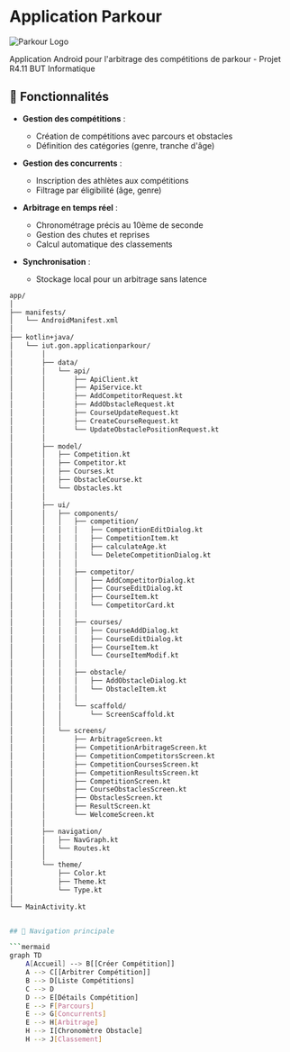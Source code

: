# Application Parkour 

![Parkour Logo](https://media.istockphoto.com/id/528565136/fr/vectoriel/parkour-saut-silhouette.jpg?s=612x612&w=0&k=20&c=tcklP_GYbr1PukVrEs_Q4QJMCVmpzSKXerojUMZraNY=) 

Application Android pour l'arbitrage des compétitions de parkour - Projet R4.11 BUT Informatique

## 🎯 Fonctionnalités

- **Gestion des compétitions** :
  - Création de compétitions avec parcours et obstacles
  - Définition des catégories (genre, tranche d'âge)
  
- **Gestion des concurrents** :
  - Inscription des athlètes aux compétitions
  - Filtrage par éligibilité (âge, genre)

- **Arbitrage en temps réel** :
  - Chronométrage précis au 10ème de seconde
  - Gestion des chutes et reprises
  - Calcul automatique des classements

- **Synchronisation** :
  - Stockage local pour un arbitrage sans latence
 
```bash
app/
│
├── manifests/
│   └── AndroidManifest.xml
│
├── kotlin+java/
│   └── iut.gon.applicationparkour/
│       │
│       ├── data/
│       │   └── api/
│       │       ├── ApiClient.kt
│       │       ├── ApiService.kt
│       │       ├── AddCompetitorRequest.kt
│       │       ├── AddObstacleRequest.kt
│       │       ├── CourseUpdateRequest.kt
│       │       ├── CreateCourseRequest.kt
│       │       └── UpdateObstaclePositionRequest.kt
│       │
│       ├── model/
│       │   ├── Competition.kt
│       │   ├── Competitor.kt
│       │   ├── Courses.kt
│       │   ├── ObstacleCourse.kt
│       │   └── Obstacles.kt
│       │
│       ├── ui/
│       │   ├── components/
│       │   │   ├── competition/
│       │   │   │   ├── CompetitionEditDialog.kt
│       │   │   │   ├── CompetitionItem.kt
│       │   │   │   ├── calculateAge.kt
│       │   │   │   └── DeleteCompetitionDialog.kt
│       │   │   │
│       │   │   ├── competitor/
│       │   │   │   ├── AddCompetitorDialog.kt
│       │   │   │   ├── CourseEditDialog.kt
│       │   │   │   ├── CourseItem.kt
│       │   │   │   └── CompetitorCard.kt
│       │   │   │
│       │   │   ├── courses/
│       │   │   │   ├── CourseAddDialog.kt
│       │   │   │   ├── CourseEditDialog.kt
│       │   │   │   ├── CourseItem.kt
│       │   │   │   └── CourseItemModif.kt
│       │   │   │
│       │   │   ├── obstacle/
│       │   │   │   ├── AddObstacleDialog.kt
│       │   │   │   └── ObstacleItem.kt
│       │   │   │
│       │   │   └── scaffold/
│       │   │       └── ScreenScaffold.kt
│       │   │
│       │   └── screens/
│       │       ├── ArbitrageScreen.kt
│       │       ├── CompetitionArbitrageScreen.kt
│       │       ├── CompetitionCompetitorsScreen.kt
│       │       ├── CompetitionCoursesScreen.kt
│       │       ├── CompetitionResultsScreen.kt
│       │       ├── CompetitionScreen.kt
│       │       ├── CourseObstaclesScreen.kt
│       │       ├── ObstaclesScreen.kt
│       │       ├── ResultScreen.kt
│       │       └── WelcomeScreen.kt
│       │
│       ├── navigation/
│       │   ├── NavGraph.kt
│       │   └── Routes.kt
│       │
│       └── theme/
│           ├── Color.kt
│           ├── Theme.kt
│           └── Type.kt
│
└── MainActivity.kt


## 📱 Navigation principale

```mermaid
graph TD
    A[Accueil] --> B[[Créer Compétition]]
    A --> C[[Arbitrer Compétition]]
    B --> D[Liste Compétitions]
    C --> D
    D --> E[Détails Compétition]
    E --> F[Parcours]
    E --> G[Concurrents]
    E --> H[Arbitrage]
    H --> I[Chronomètre Obstacle]
    H --> J[Classement]
